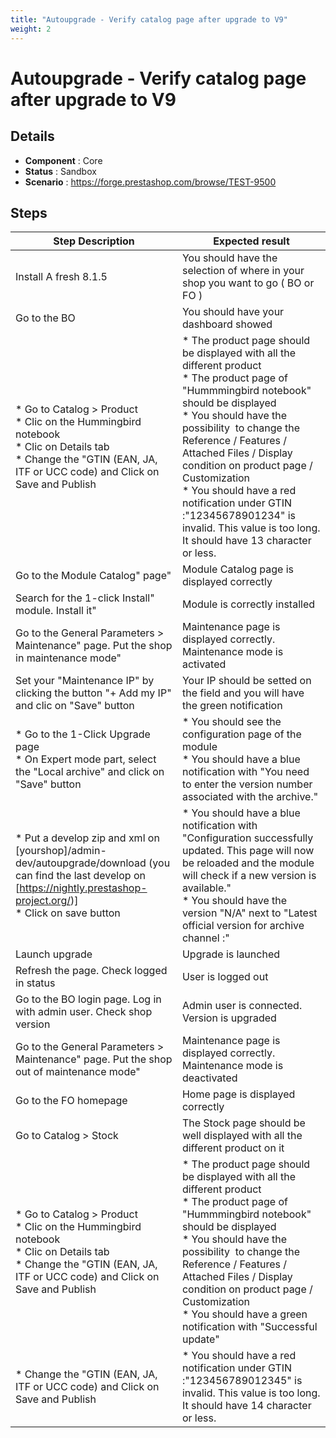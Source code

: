 ```yaml
---
title: "Autoupgrade - Verify catalog page after upgrade to V9"
weight: 2
---
```


# Autoupgrade - Verify catalog page after upgrade to V9
## Details
* **Component** : Core
* **Status** : Sandbox
* **Scenario** : https://forge.prestashop.com/browse/TEST-9500

## Steps
| Step Description | Expected result |
| ----- | ----- |
| Install A fresh 8.1.5 | You should have the selection of where in your shop you want to go ( BO or FO ) |
| Go to the BO | You should have your dashboard showed |
| * Go to Catalog > Product<br> * Clic on the Hummingbird notebook <br> * Clic on Details tab <br> * Change the "GTIN (EAN, JA, ITF or UCC code) and Click on Save and Publish | * The product page should be displayed with all the different product<br> * The product page of "Hummmingbird notebook" should be displayed<br> * You should have the possibility  to change the Reference / Features / Attached Files / Display condition on product page / Customization<br> * You should have a red notification under GTIN :"12345678901234" is invalid. This value is too long. It should have 13 character or less. |
| Go to the Module Catalog" page" | Module Catalog page is displayed correctly |
| Search for the 1-click Install" module. Install it" | Module is correctly installed |
| Go to the General Parameters > Maintenance" page. Put the shop in maintenance mode" | Maintenance page is displayed correctly. Maintenance mode is activated |
| Set your "Maintenance IP" by clicking the button "+ Add my IP" and clic on "Save" button | Your IP should be setted on the field and you will have the green notification |
| * Go to the 1-Click Upgrade page<br> * On Expert mode part, select the "Local archive" and click on "Save" button | * You should see the configuration page of the module <br> * You should have a blue notification with "You need to enter the version number associated with the archive." |
| * Put a develop zip and xml on [yourshop]/admin-dev/autoupgrade/download (you can find the last develop on [https://nightly.prestashop-project.org/)] <br> * Click on save button | * You should have a blue notification with "Configuration successfully updated. This page will now be reloaded and the module will check if a new version is available." <br> * You should have the version "N/A" next to "Latest official version for archive channel :" |
| Launch upgrade | Upgrade is launched |
| Refresh the page. Check logged in status | User is logged out |
| Go to the BO login page. Log in with admin user. Check shop version | Admin user is connected. Version is upgraded |
| Go to the General Parameters > Maintenance" page. Put the shop out of maintenance mode" | Maintenance page is displayed correctly. Maintenance mode is deactivated |
| Go to the FO homepage | Home page is displayed correctly |
| Go to Catalog > Stock | The Stock page should be well displayed with all the different product on it |
| * Go to Catalog > Product<br> * Clic on the Hummingbird notebook <br> * Clic on Details tab <br> * Change the "GTIN (EAN, JA, ITF or UCC code) and Click on Save and Publish | * The product page should be displayed with all the different product<br> * The product page of "Hummmingbird notebook" should be displayed<br> * You should have the possibility  to change the Reference / Features / Attached Files / Display condition on product page / Customization<br> * You should have a green notification with "Successful update" |
| * Change the "GTIN (EAN, JA, ITF or UCC code) and Click on Save and Publish | * You should have a red notification under GTIN :"123456789012345" is invalid. This value is too long. It should have 14 character or less. |
